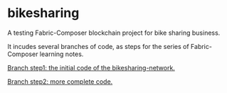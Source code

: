 # bikesharing
A testing Fabric-Composer blockchain project for bike sharing business.

It incudes several branches of code, as steps for the series of Fabric-Composer learning notes.

[Branch step1: the initial code of the bikesharing-network.](https://github.com/Tom-Xu-CNXA/bikesharing/tree/step1)

[Branch step2: more complete code.](https://github.com/Tom-Xu-CNXA/bikesharing/tree/step2)
